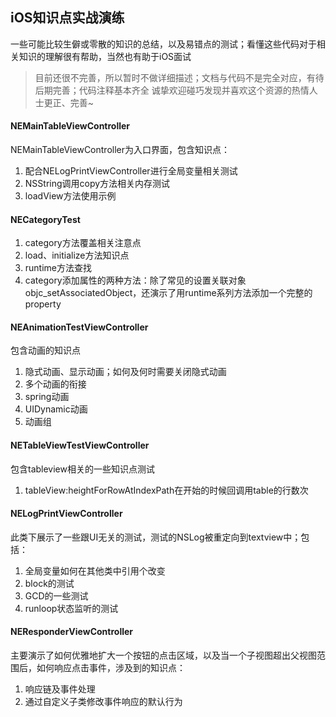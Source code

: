 ## iOS知识点实战演练
一些可能比较生僻或零散的知识的总结，以及易错点的测试；看懂这些代码对于相关知识的理解很有帮助，当然也有助于iOS面试
> 目前还很不完善，所以暂时不做详细描述；文档与代码不是完全对应，有待后期完善；代码注释基本齐全
诚挚欢迎碰巧发现并喜欢这个资源的热情人士更正、完善~


#### NEMainTableViewController
NEMainTableViewController为入口界面，包含知识点：
1. 配合NELogPrintViewController进行全局变量相关测试
2. NSString调用copy方法相关内存测试
3. loadView方法使用示例


#### NECategoryTest
1. category方法覆盖相关注意点
2. load、initialize方法知识点
3. runtime方法查找
4. category添加属性的两种方法：除了常见的设置关联对象objc_setAssociatedObject，还演示了用runtime系列方法添加一个完整的property


#### NEAnimationTestViewController
包含动画的知识点
1. 隐式动画、显示动画；如何及何时需要关闭隐式动画
2. 多个动画的衔接
3. spring动画
4. UIDynamic动画
5. 动画组


#### NETableViewTestViewController
包含tableview相关的一些知识点测试
1. tableView:heightForRowAtIndexPath在开始的时候回调用table的行数次


#### NELogPrintViewController
此类下展示了一些跟UI无关的测试，测试的NSLog被重定向到textview中；包括：
1. 全局变量如何在其他类中引用个改变
2. block的测试
3. GCD的一些测试
3. runloop状态监听的测试

#### NEResponderViewController
主要演示了如何优雅地扩大一个按钮的点击区域，以及当一个子视图超出父视图范围后，如何响应点击事件，涉及到的知识点：
1. 响应链及事件处理
2. 通过自定义子类修改事件响应的默认行为
